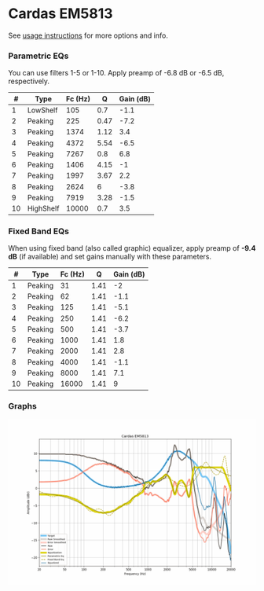# Cardas EM5813
See [usage instructions](https://github.com/jaakkopasanen/AutoEq#usage) for more options and info.

### Parametric EQs
You can use filters 1-5 or 1-10. Apply preamp of -6.8 dB or -6.5 dB, respectively.

|   # | Type      |   Fc (Hz) |    Q |   Gain (dB) |
|-----|-----------|-----------|------|-------------|
|   1 | LowShelf  |       105 | 0.7  |        -1.1 |
|   2 | Peaking   |       225 | 0.47 |        -7.2 |
|   3 | Peaking   |      1374 | 1.12 |         3.4 |
|   4 | Peaking   |      4372 | 5.54 |        -6.5 |
|   5 | Peaking   |      7267 | 0.8  |         6.8 |
|   6 | Peaking   |      1406 | 4.15 |        -1   |
|   7 | Peaking   |      1997 | 3.67 |         2.2 |
|   8 | Peaking   |      2624 | 6    |        -3.8 |
|   9 | Peaking   |      7919 | 3.28 |        -1.5 |
|  10 | HighShelf |     10000 | 0.7  |         3.5 |

### Fixed Band EQs
When using fixed band (also called graphic) equalizer, apply preamp of **-9.4 dB** (if available) and set gains manually with these parameters.

|   # | Type    |   Fc (Hz) |    Q |   Gain (dB) |
|-----|---------|-----------|------|-------------|
|   1 | Peaking |        31 | 1.41 |        -2   |
|   2 | Peaking |        62 | 1.41 |        -1.1 |
|   3 | Peaking |       125 | 1.41 |        -5.1 |
|   4 | Peaking |       250 | 1.41 |        -6.2 |
|   5 | Peaking |       500 | 1.41 |        -3.7 |
|   6 | Peaking |      1000 | 1.41 |         1.8 |
|   7 | Peaking |      2000 | 1.41 |         2.8 |
|   8 | Peaking |      4000 | 1.41 |        -1.1 |
|   9 | Peaking |      8000 | 1.41 |         7.1 |
|  10 | Peaking |     16000 | 1.41 |         9   |

### Graphs
![](./Cardas%20EM5813.png)
